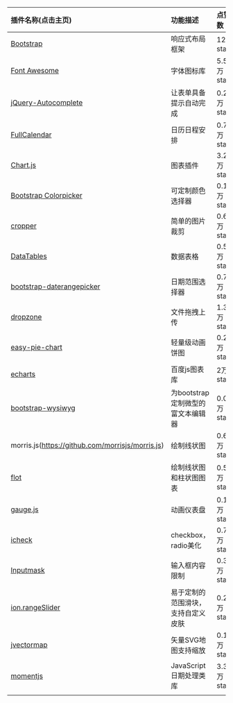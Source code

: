 |插件名称(点击主页)|功能描述|点赞数|
|:-----|:-----|:------|
|[Bootstrap](https://github.com/twbs/bootstrap)|响应式布局框架|12万stars|
|[Font Awesome](https://github.com/FortAwesome/Font-Awesome)|字体图标库|5.5万stars|
|[jQuery-Autocomplete](https://github.com/devbridge/jQuery-Autocomplete)|让表单具备提示自动完成|0.26万stars|
|[FullCalendar](https://github.com/fullcalendar/fullcalendar)|日历日程安排|0.71万stars|
|[Chart.js](https://github.com/chartjs/Chart.js)|图表插件|3.2万stars|
|[Bootstrap Colorpicker](https://github.com/farbelous/bootstrap-colorpicker)|可定制颜色选择器|0.1万stars|
|[cropper](https://github.com/fengyuanchen/cropper)|简单的图片裁剪|0.6万stars|
|[DataTables](https://github.com/DataTables/DataTables)|数据表格|0.5万stars|
|[bootstrap-daterangepicker](https://github.com/dangrossman/bootstrap-daterangepicker)|日期范围选择器|0.7万stars|
|[dropzone](https://github.com/enyo/dropzone)|文件拖拽上传|1.3万stars|
|[easy-pie-chart](https://github.com/rendro/easy-pie-chart)|轻量级动画饼图|0.2万stars|
|[echarts](https://github.com/ecomfe/echarts)|百度js图表库|2万stars|
|[bootstrap-wysiwyg](https://github.com/steveathon/bootstrap-wysiwyg)|为bootstrap定制微型的富文本编辑器|0.05万stars|
|morris.js(https://github.com/morrisjs/morris.js)|绘制线状图|0.6万stars|
|[flot](https://github.com/flot/flot)|绘制线状图和柱状图图表|0.5万stars|
|[gauge.js](https://github.com/bernii/gauge.js)|动画仪表盘|0.1万stars|
|[icheck](https://github.com/fronteed/icheck/tree/1.x)|checkbox，radio美化|0.7万stars|
|[Inputmask](https://github.com/RobinHerbots/Inputmask)|输入框内容限制|0.3万stars|
|[ion.rangeSlider](https://github.com/IonDen/ion.rangeSlider)|易于定制的范围滑块，支持自定义皮肤|0.2万stars|
|[jvectormap](https://github.com/bjornd/jvectormap)|矢量SVG地图支持缩放|0.1万stars|
|[momentjs](https://github.com/moment/moment)|JavaScript 日期处理类库|3.3万stars|
||||
